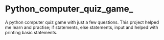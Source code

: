 # Python_computer_quiz_game_
A python computer quiz game with just a few questions.
This project helped me learn and practise; if statements, else statements, input and helped with printing basic statements.
